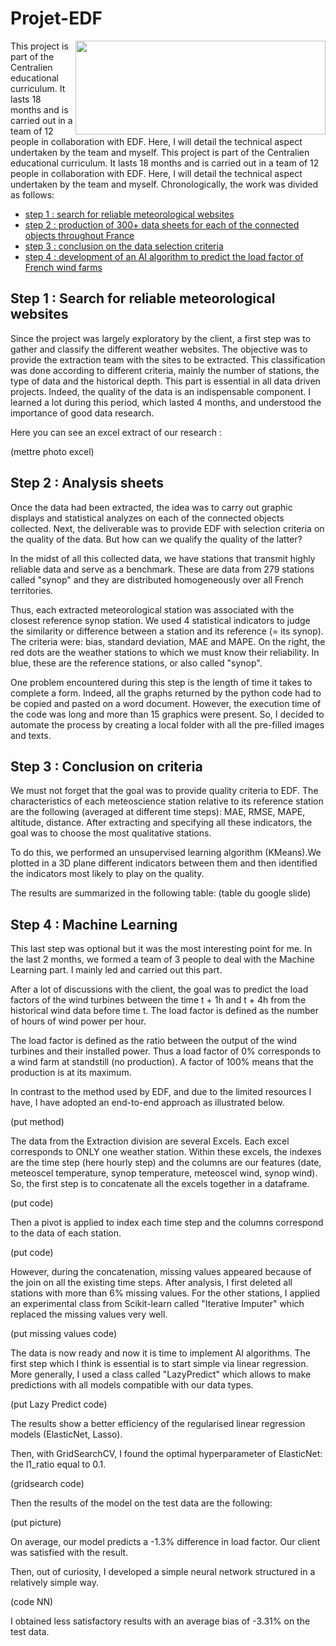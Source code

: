 # Projet-EDF

<img align="right" width="400" height="150" src="https://github.com/valentincthrn/projet-edf/blob/main/images/logo_edf.png">

This project is part of the Centralien educational curriculum. It lasts 18 months and is carried out in a team of 12 people in collaboration with EDF. Here, I will detail the technical aspect undertaken by the team and myself. This project is part of the Centralien educational curriculum. It lasts 18 months and is carried out in a team of 12 people in collaboration with EDF. Here, I will detail the technical aspect undertaken by the team and myself. Chronologically, the work was divided as follows: 

- [step 1 : search for reliable meteorological websites](#s1)
- [step 2 : production of 300+ data sheets for each of the connected objects throughout France](#s2)
- [step 3 : conclusion on the data selection criteria](#s3)
- [step 4 : development of an AI algorithm to predict the load factor of French wind farms](#s4)

<a name="s1"></a>
## Step 1 : Search for reliable meteorological websites

Since the project was largely exploratory by the client, a first step was to gather and classify the different weather websites. The objective was to provide the extraction team with the sites to be extracted. This classification was done according to different criteria, mainly the number of stations, the type of data and the historical depth. This part is essential in all data driven projects. Indeed, the quality of the data is an indispensable component. I learned a lot during this period, which lasted 4 months, and understood the importance of good data research. 

Here you can see an excel extract of our research : 

(mettre photo excel)

<a name="s2"></a>
## Step 2 : Analysis sheets

Once the data had been extracted, the idea was to carry out graphic displays and statistical analyzes on each of the connected objects collected. Next, the deliverable was to provide EDF with selection criteria on the quality of the data. But how can we qualify the quality of the latter?

In the midst of all this collected data, we have stations that transmit highly reliable data and serve as a benchmark. These are data from 279 stations called "synop" and they are distributed homogeneously over all French territories.

Thus, each extracted meteorological station was associated with the closest reference synop station. We used 4 statistical indicators to judge the similarity or difference between a station and its reference (= its synop). The criteria were: bias, standard deviation, MAE and MAPE. On the right, the red dots are the weather stations to which we must know their reliability. In blue, these are the reference stations, or also called "synop". 

One problem encountered during this step is the length of time it takes to complete a form. Indeed, all the graphs returned by the python code had to be copied and pasted on a word document. However, the execution time of the code was long and more than 15 graphics were present. So, I decided to automate the process by creating a local folder with all the pre-filled images and texts. 

<a name="s3"></a>
## Step 3 : Conclusion on criteria

We must not forget that the goal was to provide quality criteria to EDF. The characteristics of each meteoscience station relative to its reference station are the following (averaged at different time steps): MAE, RMSE, MAPE, altitude, distance. 
After extracting and specifying all these indicators, the goal was to choose the most qualitative stations. 

To do this, we performed an unsupervised learning algorithm (KMeans).We plotted in a 3D plane different indicators between them and then identified the indicators most likely to play on the quality. 

The results are summarized in the following table: (table du google slide)

<a name="s4"></a>
## Step 4 : Machine Learning

This last step was optional but it was the most interesting point for me. In the last 2 months, we formed a team of 3 people to deal with the Machine Learning part. I mainly led and carried out this part. 

After a lot of discussions with the client, the goal was to predict the load factors of the wind turbines between the time t + 1h and t + 4h from the historical wind data before time t. The load factor is defined as the number of hours of wind power per hour. 


The load factor is defined as the ratio between the output of the wind turbines and their installed power. Thus a load factor of 0% corresponds to a wind farm at standstill (no production). A factor of 100% means that the production is at its maximum. 

In contrast to the method used by EDF, and due to the limited resources I have, I have adopted an end-to-end approach as illustrated below. 

(put method)

The data from the Extraction division are several Excels. Each excel corresponds to ONLY one weather station. Within these excels, the indexes are the time step (here hourly step) and the columns are our features (date, meteoscel temperature, synop temperature, meteoscel wind, synop wind). So, the first step is to concatenate all the excels together in a dataframe. 

(put code)

Then a pivot is applied to index each time step and the columns correspond to the data of each station. 

(put code)

However, during the concatenation, missing values appeared because of the join on all the existing time steps. After analysis, I first deleted all stations with more than 6% missing values. For the other stations, I applied an experimental class from Scikit-learn called "Iterative Imputer" which replaced the missing values very well. 

(put missing values code)

The data is now ready and now it is time to implement AI algorithms. The first step which I think is essential is to start simple via linear regression. More generally, I used a class called "LazyPredict" which allows to make predictions with all models compatible with our data types. 

(put Lazy Predict code)

The results show a better efficiency of the regularised linear regression models (ElasticNet, Lasso). 

Then, with GridSearchCV, I found the optimal hyperparameter of ElasticNet: the l1_ratio equal to 0.1. 

(gridsearch code)

Then the results of the model on the test data are the following: 

(put picture)

On average, our model predicts a -1.3% difference in load factor. Our client was satisfied with the result. 

Then, out of curiosity, I developed a simple neural network structured in a relatively simple way. 

(code NN)

I obtained less satisfactory results with an average bias of -3.31% on the test data. 





